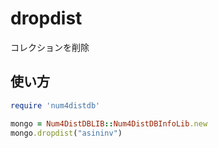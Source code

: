 dropdist
========
コレクションを削除

## 使い方

```ruby
require 'num4distdb'

mongo = Num4DistDBLIB::Num4DistDBInfoLib.new
mongo.dropdist("asininv")
```




